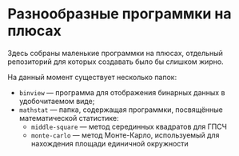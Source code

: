 # Разнообразные программки на плюсах

Здесь собраны маленькие программки на плюсах, отдельный репозиторий
для которых создавать было бы слишком жирно.

На данный момент существует несколько папок:

- `binview` — программа для отображения бинарных данных в
	удобочитаемом виде;
- `mathstat` — папка, содержащая программки, посвящённые математической
	статистике:
	- `middle-square` — метод серединных квадратов для ГПСЧ
	- `monte-carlo` — метод Монте-Карло, используемый для нахождения
		площади единичной окружности
